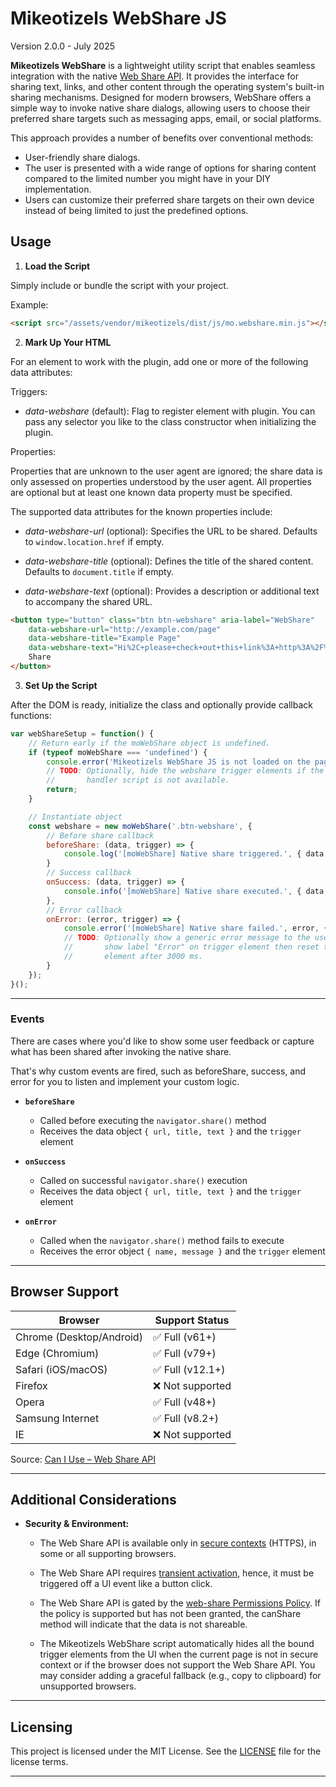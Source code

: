 Mikeotizels WebShare JS
=======================

Version 2.0.0 - July 2025

**Mikeotizels WebShare** is a lightweight utility script that enables seamless 
integration with the native [Web Share API][1]. It provides the interface for 
sharing text, links, and other content through the operating system's built-in 
sharing mechanisms. Designed for modern browsers, WebShare offers a simple way 
to invoke native share dialogs, allowing users to choose their preferred share 
targets such as messaging apps, email, or social platforms.

This approach provides a number of benefits over conventional methods:

- User-friendly share dialogs.
- The user is presented with a wide range of options for sharing content 
  compared to the limited number you might have in your DIY implementation.
- Users can customize their preferred share targets on their own device instead 
  of being limited to just the predefined options.

## Usage

1. **Load the Script**  

Simply include or bundle the script with your project.

Example:

```html
<script src="/assets/vendor/mikeotizels/dist/js/mo.webshare.min.js"></script>
```

2. **Mark Up Your HTML** 

For an element to work with the plugin, add one or more of the following data
attributes:

Triggers:

- *data-webshare* (default): Flag to register element with plugin. You can pass
  any selector you like to the class constructor when initializing the plugin.

Properties:

Properties that are unknown to the user agent are ignored; the share data is 
only assessed on properties understood by the user agent. All properties are 
optional but at least one known data property must be specified.

The supported data attributes for the known properties include:

- *data-webshare-url* (optional): Specifies the URL to be shared. 
   Defaults to `window.location.href` if empty.

- *data-webshare-title* (optional): Defines the title of the shared content. 
   Defaults to `document.title` if empty.

- *data-webshare-text* (optional): Provides a description or additional text to 
   accompany the shared URL. 

```html
<button type="button" class="btn btn-webshare" aria-label="WebShare" 
    data-webshare-url="http://example.com/page" 
    data-webshare-title="Example Page" 
    data-webshare-text="Hi%2C+please+check+out+this+link%3A+http%3A%2F%2Fexample.com%2Fpage">
    Share
</button>
```

3. **Set Up the Script**  

After the DOM is ready, initialize the class and optionally provide callback 
functions:

```js
var webShareSetup = function() {
    // Return early if the moWebShare object is undefined.
    if (typeof moWebShare === 'undefined') {
        console.error('Mikeotizels WebShare JS is not loaded on the page.');
        // TODO: Optionally, hide the webshare trigger elements if the 
        //       handler script is not available.
        return;
    }

    // Instantiate object
    const webshare = new moWebShare('.btn-webshare', {
        // Before share callback
        beforeShare: (data, trigger) => {
            console.log('[moWebShare] Native share triggered.', { data, trigger: trigger });
        }
        // Success callback
        onSuccess: (data, trigger) => {
            console.info('[moWebShare] Native share executed.', { data, trigger: trigger });
        },
        // Error callback
        onError: (error, trigger) => {
            console.error('[moWebShare] Native share failed.', error, { trigger: trigger });
            // TODO: Optionally show a generic error message to the user or
            //       show label "Error" on trigger element then reset the 
            //       element after 3000 ms.
        }
    });
}();
```

---

### Events

There are cases where you'd like to show some user feedback or capture what has 
been shared after invoking the native share.

That's why custom events are fired, such as beforeShare, success, and error for 
you to listen and implement your custom logic.

- **`beforeShare`**

    - Called before executing the `navigator.share()` method
    - Receives the data object `{ url, title, text }` and the `trigger` element

- **`onSuccess`**

	- Called on successful `navigator.share()` execution
    - Receives the data object `{ url, title, text }` and the `trigger` element

- **`onError`**

	- Called when the `navigator.share()` method fails to execute
    - Receives the error object `{ name, message }` and the `trigger` element

---

## Browser Support

| Browser                  | Support Status    |
|--------------------------|-------------------|
| Chrome (Desktop/Android) | ✅ Full (v61+)   |
| Edge (Chromium)          | ✅ Full (v79+)   |
| Safari (iOS/macOS)       | ✅ Full (v12.1+) |
| Firefox                  | ❌ Not supported |
| Opera                    | ✅ Full (v48+)   |
| Samsung Internet         | ✅ Full (v8.2+)  |
| IE                       | ❌ Not supported |

Source: [Can I Use – Web Share API](https://caniuse.com/web-share)

---

## Additional Considerations

- **Security & Environment:**

	- The Web Share API is available only in [secure contexts][2] (HTTPS), in 
	  some or all supporting browsers. 

	- The Web Share API requires [transient activation][3], hence, it must be 
	  triggered off a UI event like a button click.

	- The Web Share API is gated by the [web-share Permissions Policy][4]. 
	  If the policy is supported but has not been granted, the canShare method 
	  will indicate that the data is not shareable.

    - The Mikeotizels WebShare script automatically hides all the bound trigger 
      elements from the UI when the current page is not in secure context or if 
      the browser does not support the Web Share API. You may consider adding a 
      graceful fallback (e.g., copy to clipboard) for unsupported browsers.

---

## Licensing

This project is licensed under the MIT License. See the [LICENSE](LICENSE) file 
for the license terms.

-------------------------------------------------------------------------------

[1]: https://developer.mozilla.org/en-US/docs/Web/API/Web_Share_API
[2]: https://developer.mozilla.org/en-US/docs/Web/Security/Secure_Contexts
[3]: https://developer.mozilla.org/en-US/docs/Glossary/Transient_activation
[4]: https://developer.mozilla.org/en-US/docs/Web/HTTP/Headers/Permissions-Policy/web-share
